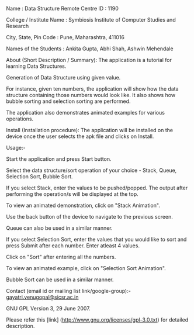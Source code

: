 
Name : Data Structure Remote Centre ID : 1190

College / Institute Name : Symbiosis Institute of Computer Studies and Research

City, State, Pin Code : Pune, Maharashtra, 411016

Names of the Students : Ankita Gupta, Abhi Shah, Ashwin Mehendale

About (Short Description / Summary): The application is a tutorial for learning Data Structures.

Generation of Data Structure using given value.

For instance, given ten numbers, the application will show how the data structure containing those numbers would look like. It also shows how bubble sorting and selection sorting are performed.

The application also demonstrates animated examples for various operations.

Install (Installation procedure): The application will be installed on the device once the user selects the apk file and clicks on Install.

Usage:-

Start the application and press Start button.

Select the data structure/sort operation of your choice - Stack, Queue, Selection Sort, Bubble Sort.

If you select Stack, enter the values to be pushed/popped. The output after performing the operation/s will be displayed at the top.

To view an animated demonstration, click on "Stack Animation".

Use the back button of the device to navigate to the previous screen.

Queue can also be used in a similar manner.

If you select Selection Sort, enter the values that you would like to sort and press Submit after each number. Enter atleast 4 values.

Click on "Sort" after entering all the numbers.

To view an animated example, click on "Selection Sort Animation".

Bubble Sort can be used in a similar manner.

Contact (email id or mailing list link/google-group):- gayatri.venugopal@sicsr.ac.in

GNU GPL Version 3, 29 June 2007.

Please refer this [link] (http://www.gnu.org/licenses/gpl-3.0.txt) for detailed description.
